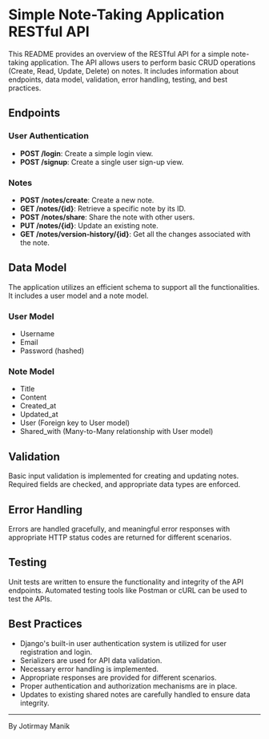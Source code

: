 # Simple Note-Taking Application RESTful API

This README provides an overview of the RESTful API for a simple note-taking application. The API allows users to perform basic CRUD operations (Create, Read, Update, Delete) on notes. It includes information about endpoints, data model, validation, error handling, testing, and best practices.

## Endpoints

### User Authentication
- **POST /login**: Create a simple login view.
- **POST /signup**: Create a single user sign-up view.

### Notes
- **POST /notes/create**: Create a new note.
- **GET /notes/{id}**: Retrieve a specific note by its ID.
- **POST /notes/share**: Share the note with other users.
- **PUT /notes/{id}**: Update an existing note.
- **GET /notes/version-history/{id}**: Get all the changes associated with the note.

## Data Model

The application utilizes an efficient schema to support all the functionalities. It includes a user model and a note model.

### User Model
- Username
- Email
- Password (hashed)

### Note Model
- Title
- Content
- Created_at
- Updated_at
- User (Foreign key to User model)
- Shared_with (Many-to-Many relationship with User model)

## Validation

Basic input validation is implemented for creating and updating notes. Required fields are checked, and appropriate data types are enforced.

## Error Handling

Errors are handled gracefully, and meaningful error responses with appropriate HTTP status codes are returned for different scenarios.

## Testing

Unit tests are written to ensure the functionality and integrity of the API endpoints. Automated testing tools like Postman or cURL can be used to test the APIs.

## Best Practices

- Django's built-in user authentication system is utilized for user registration and login.
- Serializers are used for API data validation.
- Necessary error handling is implemented.
- Appropriate responses are provided for different scenarios.
- Proper authentication and authorization mechanisms are in place.
- Updates to existing shared notes are carefully handled to ensure data integrity.

---
By Jotirmay Manik
